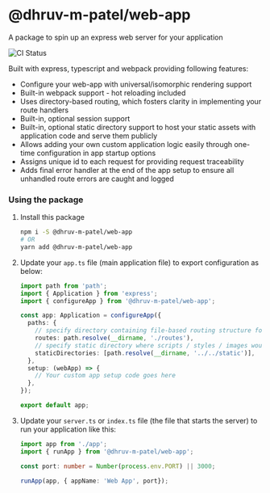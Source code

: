 # @dhruv-m-patel/web-app

A package to spin up an express web server for your application

![CI Status](https://github.com/dhruv-m-patel/packages/workflows/build/badge.svg)

Built with express, typescript and webpack providing following features:

- Configure your web-app with universal/isomorphic rendering support
- Built-in webpack support - hot reloading included
- Uses directory-based routing, which fosters clarity in implementing your route handlers
- Built-in, optional session support
- Built-in, optional static directory support to host your static assets with application code and serve them publicly
- Allows adding your own custom application logic easily through one-time configuration in app startup options
- Assigns unique id to each request for providing request traceability
- Adds final error handler at the end of the app setup to ensure all unhandled route errors are caught and logged

### Using the package

1. Install this package
   ```bash
   npm i -S @dhruv-m-patel/web-app
   # OR
   yarn add @dhruv-m-patel/web-app
   ```

2. Update your `app.ts` file (main application file) to export configuration as below:

    ```typescript
    import path from 'path';
    import { Application } from 'express';
    import { configureApp } from '@dhruv-m-patel/web-app';

    const app: Application = configureApp({
      paths: {
        // specify directory containing file-based routing structure for your app
        routes: path.resolve(__dirname, './routes'),
        // specify static directory where scripts / styles / images would be found
        staticDirectories: [path.resolve(__dirname, '../../static')],
      },
      setup: (webApp) => {
        // Your custom app setup code goes here
      },
    });

    export default app;
    ```

3. Update your `server.ts` or `index.ts` file (the file that starts the server) to run your application like this:

    ```typescript
    import app from './app';
    import { runApp } from '@dhruv-m-patel/web-app';

    const port: number = Number(process.env.PORT) || 3000;

    runApp(app, { appName: 'Web App', port});
    ```
